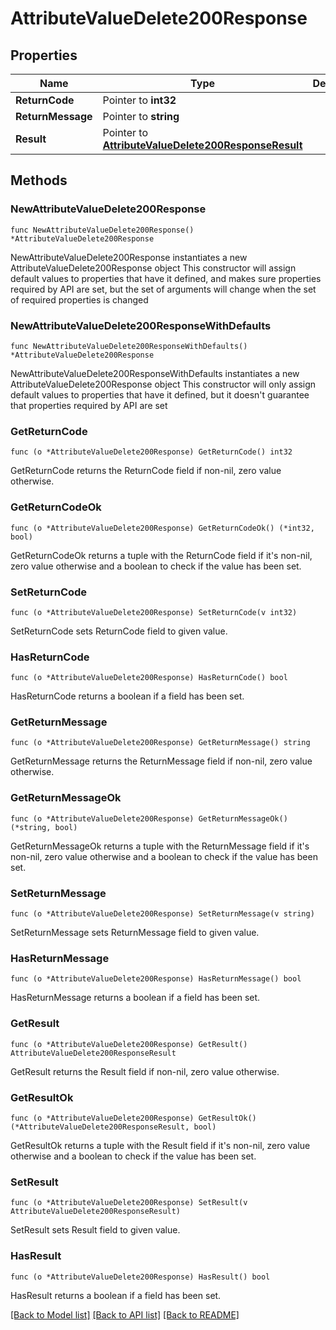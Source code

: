 # AttributeValueDelete200Response

## Properties

Name | Type | Description | Notes
------------ | ------------- | ------------- | -------------
**ReturnCode** | Pointer to **int32** |  | [optional] 
**ReturnMessage** | Pointer to **string** |  | [optional] 
**Result** | Pointer to [**AttributeValueDelete200ResponseResult**](AttributeValueDelete200ResponseResult.md) |  | [optional] 

## Methods

### NewAttributeValueDelete200Response

`func NewAttributeValueDelete200Response() *AttributeValueDelete200Response`

NewAttributeValueDelete200Response instantiates a new AttributeValueDelete200Response object
This constructor will assign default values to properties that have it defined,
and makes sure properties required by API are set, but the set of arguments
will change when the set of required properties is changed

### NewAttributeValueDelete200ResponseWithDefaults

`func NewAttributeValueDelete200ResponseWithDefaults() *AttributeValueDelete200Response`

NewAttributeValueDelete200ResponseWithDefaults instantiates a new AttributeValueDelete200Response object
This constructor will only assign default values to properties that have it defined,
but it doesn't guarantee that properties required by API are set

### GetReturnCode

`func (o *AttributeValueDelete200Response) GetReturnCode() int32`

GetReturnCode returns the ReturnCode field if non-nil, zero value otherwise.

### GetReturnCodeOk

`func (o *AttributeValueDelete200Response) GetReturnCodeOk() (*int32, bool)`

GetReturnCodeOk returns a tuple with the ReturnCode field if it's non-nil, zero value otherwise
and a boolean to check if the value has been set.

### SetReturnCode

`func (o *AttributeValueDelete200Response) SetReturnCode(v int32)`

SetReturnCode sets ReturnCode field to given value.

### HasReturnCode

`func (o *AttributeValueDelete200Response) HasReturnCode() bool`

HasReturnCode returns a boolean if a field has been set.

### GetReturnMessage

`func (o *AttributeValueDelete200Response) GetReturnMessage() string`

GetReturnMessage returns the ReturnMessage field if non-nil, zero value otherwise.

### GetReturnMessageOk

`func (o *AttributeValueDelete200Response) GetReturnMessageOk() (*string, bool)`

GetReturnMessageOk returns a tuple with the ReturnMessage field if it's non-nil, zero value otherwise
and a boolean to check if the value has been set.

### SetReturnMessage

`func (o *AttributeValueDelete200Response) SetReturnMessage(v string)`

SetReturnMessage sets ReturnMessage field to given value.

### HasReturnMessage

`func (o *AttributeValueDelete200Response) HasReturnMessage() bool`

HasReturnMessage returns a boolean if a field has been set.

### GetResult

`func (o *AttributeValueDelete200Response) GetResult() AttributeValueDelete200ResponseResult`

GetResult returns the Result field if non-nil, zero value otherwise.

### GetResultOk

`func (o *AttributeValueDelete200Response) GetResultOk() (*AttributeValueDelete200ResponseResult, bool)`

GetResultOk returns a tuple with the Result field if it's non-nil, zero value otherwise
and a boolean to check if the value has been set.

### SetResult

`func (o *AttributeValueDelete200Response) SetResult(v AttributeValueDelete200ResponseResult)`

SetResult sets Result field to given value.

### HasResult

`func (o *AttributeValueDelete200Response) HasResult() bool`

HasResult returns a boolean if a field has been set.


[[Back to Model list]](../README.md#documentation-for-models) [[Back to API list]](../README.md#documentation-for-api-endpoints) [[Back to README]](../README.md)


